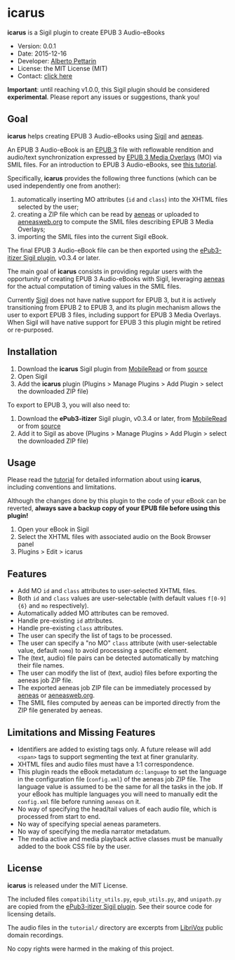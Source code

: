 # icarus

**icarus** is a Sigil plugin to create EPUB 3 Audio-eBooks

* Version: 0.0.1
* Date: 2015-12-16
* Developer: [Alberto Pettarin](http://www.albertopettarin.it/)
* License: the MIT License (MIT)
* Contact: [click here](http://www.albertopettarin.it/contact.html)

**Important**:
until reaching v1.0.0,
this Sigil plugin should be considered **experimental**.
Please report any issues or suggestions, thank you!


## Goal

**icarus** helps creating EPUB 3 Audio-eBooks
using [Sigil](http://sigil-ebook.com/) and [aeneas](http://www.readbeyond.it/aeneas/).

An EPUB 3 Audio-eBook is an [EPUB 3](http://idpf.org/epub/301) file with reflowable rendition
and audio/text synchronization expressed by
[EPUB 3 Media Overlays](http://www.idpf.org/epub/301/spec/epub-mediaoverlays.html)
(MO) via SMIL files.
For an introduction to EPUB 3 Audio-eBooks, see
[this tutorial](http://www.albertopettarin.it/blog/2014/08/02/how-to-create-epub-3-read-aloud-ebooks.html).

Specifically, **icarus** provides the following three functions (which can be used independently one from another):

1. automatically inserting MO attributes (`id` and `class`) into the XHTML files selected by the user;
1. creating a ZIP file which can be read by [aeneas](http://www.readbeyond.it/aeneas/) or uploaded to [aeneasweb.org](http://aeneasweb.org/) to compute the SMIL files describing EPUB 3 Media Overlays;
1. importing the SMIL files into the current Sigil eBook.

The final EPUB 3 Audio-eBook file can be then exported using the
[ePub3-itizer Sigil plugin](http://www.mobileread.com/forums/showthread.php?t=250566),
v0.3.4 or later.

The main goal of **icarus** consists in providing regular users
with the opportunity of creating EPUB 3 Audio-eBooks with Sigil,
leveraging [aeneas](http://www.readbeyond.it/aeneas/)
for the actual computation of timing values in the SMIL files.

Currently [Sigil](http://sigil-ebook.com/) does not have native support for EPUB 3,
but it is actively transitioning from EPUB 2 to EPUB 3,
and its plugin mechanism allows the user to export EPUB 3 files,
including support for EPUB 3 Media Overlays.
When Sigil will have native support for EPUB 3
this plugin might be retired or re-purposed.


## Installation

1. Download the **icarus** Sigil plugin from [MobileRead](http://www.mobileread.com/forums/showthread.php?t=268702) or from [source](https://github.com/pettarin/icarus/)
1. Open Sigil
1. Add the **icarus** plugin (Plugins > Manage Plugins > Add Plugin > select the downloaded ZIP file)

To export to EPUB 3, you will also need to:

1. Download the **ePub3-itizer** Sigil plugin, v0.3.4 or later, from [MobileRead](http://www.mobileread.com/forums/showthread.php?t=250566) or from [source](https://github.com/kevinhendricks/ePub3-itizer)
1. Add it to Sigil as above (Plugins > Manage Plugins > Add Plugin > select the downloaded ZIP file)


## Usage

Please read the [tutorial](tutorial/tutorial.md) for detailed information about using **icarus**,
including conventions and limitations.

Although the changes done by this plugin to the code of your eBook can be reverted,
**always save a backup copy of your EPUB file before using this plugin!**

1. Open your eBook in Sigil
1. Select the XHTML files with associated audio on the Book Browser panel
1. Plugins > Edit > icarus


## Features

* Add MO `id` and `class` attributes to user-selected XHTML files.
* Both `id` and `class` values are user-selectable (with default values `f[0-9]{6}` and `mo` respectively).
* Automatically added MO attributes can be removed.
* Handle pre-existing `id` attributes.
* Handle pre-existing `class` attributes.
* The user can specify the list of tags to be processed.
* The user can specify a "no MO" `class` attribute (with user-selectable value, default `nomo`) to avoid processing a specific element.
* The (text, audio) file pairs can be detected automatically by matching their file names.
* The user can modify the list of (text, audio) files before exporting the aeneas job ZIP file.
* The exported aeneas job ZIP file can be immediately processed by [aeneas](http://www.readbeyond.it/aeneas/) or [aeneasweb.org](http://aeneasweb.org/).
* The SMIL files computed by aeneas can be imported directly from the ZIP file generated by aeneas.


## Limitations and Missing Features

* Identifiers are added to existing tags only. A future release will add `<span>` tags to support segmenting the text at finer granularity.
* XHTML files and audio files must have a 1:1 correspondence.
* This plugin reads the eBook metadatum `dc:language` to set the language in the configuration file (`config.xml`) of the aeneas job ZIP file. The language value is assumed to be the same for all the tasks in the job. If your eBook has multiple languages you will need to manually edit the `config.xml` file before running `aeneas` on it.
* No way of specifying the head/tail values of each audio file, which is processed from start to end.
* No way of specifying special aeneas parameters.
* No way of specifying the media narrator metadatum.
* The media active and media playback active classes must be manually added to the book CSS file by the user.


## License

**icarus** is released under the MIT License.

The included files `compatibility_utils.py`, `epub_utils.py`, and `unipath.py`
are copied from the [ePub3-itizer Sigil plugin](https://github.com/kevinhendricks/ePub3-itizer).
See their source code for licensing details.

The audio files in the `tutorial/` directory are excerpts
from [LibriVox](https://librivox.org/) public domain recordings.

No copy rights were harmed in the making of this project.



